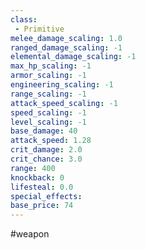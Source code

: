 ```yaml
---
class: 
 - Primitive
melee_damage_scaling: 1.0
ranged_damage_scaling: -1
elemental_damage_scaling: -1
max_hp_scaling: -1
armor_scaling: -1
engineering_scaling: -1
range_scaling: -1
attack_speed_scaling: -1
speed_scaling: -1
level_scaling: -1
base_damage: 40
attack_speed: 1.28
crit_damage: 2.0
crit_chance: 3.0
range: 400
knockback: 0
lifesteal: 0.0
special_effects: 
base_price: 74
---
```

#weapon